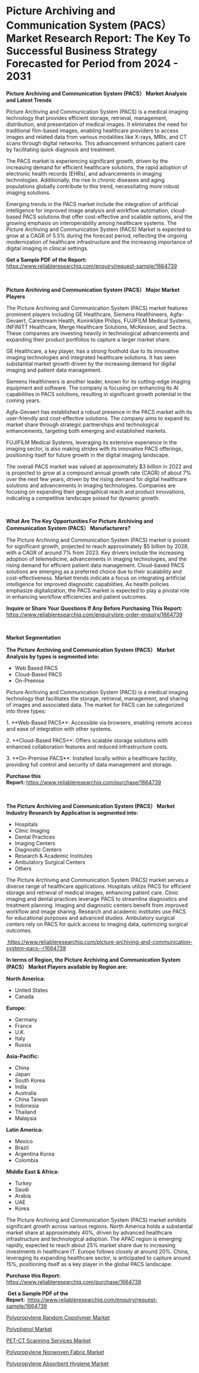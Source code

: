 <p><h1>Picture Archiving and Communication System (PACS） Market Research Report: The Key To Successful Business Strategy Forecasted for Period from 2024 - 2031</h1></p><p><strong>Picture Archiving and Communication System (PACS） Market Analysis and Latest Trends</strong></p>
<p><p>Picture Archiving and Communication System (PACS) is a medical imaging technology that provides efficient storage, retrieval, management, distribution, and presentation of medical images. It eliminates the need for traditional film-based images, enabling healthcare providers to access images and related data from various modalities like X-rays, MRIs, and CT scans through digital networks. This advancement enhances patient care by facilitating quick diagnosis and treatment.</p><p>The PACS market is experiencing significant growth, driven by the increasing demand for efficient healthcare solutions, the rapid adoption of electronic health records (EHRs), and advancements in imaging technologies. Additionally, the rise in chronic diseases and aging populations globally contribute to this trend, necessitating more robust imaging solutions. </p><p>Emerging trends in the PACS market include the integration of artificial intelligence for improved image analysis and workflow automation, cloud-based PACS solutions that offer cost-effective and scalable options, and the growing emphasis on interoperability among healthcare systems. The Picture Archiving and Communication System (PACS) Market is expected to grow at a CAGR of 5.5% during the forecast period, reflecting the ongoing modernization of healthcare infrastructure and the increasing importance of digital imaging in clinical settings.</p></p>
<p><strong>Get a Sample PDF of the Report:&nbsp;</strong> <a href="https://www.reliableresearchiq.com/enquiry/request-sample/1664739?utm_campaign=120&utm_medium=2&utm_source=Github&utm_content=ia&utm_term=09122024&utm_id=picture-archiving-and-communication-system-pacs">https://www.reliableresearchiq.com/enquiry/request-sample/1664739</a></p>
<p>&nbsp;</p>
<p><strong>Picture Archiving and Communication System (PACS） Major Market Players</strong></p>
<p><p>The Picture Archiving and Communication System (PACS) market features prominent players including GE Healthcare, Siemens Healthineers, Agfa-Gevaert, Carestream Health, Koninklijke Philips, FUJIFILM Medical Systems, INFINITT Healthcare, Merge Healthcare Solutions, McKesson, and Sectra. These companies are investing heavily in technological advancements and expanding their product portfolios to capture a larger market share.</p><p>GE Healthcare, a key player, has a strong foothold due to its innovative imaging technologies and integrated healthcare solutions. It has seen substantial market growth driven by the increasing demand for digital imaging and patient data management. </p><p>Siemens Healthineers is another leader, known for its cutting-edge imaging equipment and software. The company is focusing on enhancing its AI capabilities in PACS solutions, resulting in significant growth potential in the coming years. </p><p>Agfa-Gevaert has established a robust presence in the PACS market with its user-friendly and cost-effective solutions. The company aims to expand its market share through strategic partnerships and technological enhancements, targeting both emerging and established markets.</p><p>FUJIFILM Medical Systems, leveraging its extensive experience in the imaging sector, is also making strides with its innovative PACS offerings, positioning itself for future growth in the digital imaging landscape.</p><p>The overall PACS market was valued at approximately $3 billion in 2022 and is projected to grow at a compound annual growth rate (CAGR) of about 7% over the next few years, driven by the rising demand for digital healthcare solutions and advancements in imaging technologies. Companies are focusing on expanding their geographical reach and product innovations, indicating a competitive landscape poised for dynamic growth.</p></p>
<p>&nbsp;</p>
<p><strong>What Are The Key Opportunities For Picture Archiving and Communication System (PACS） Manufacturers?</strong></p>
<p><p>The Picture Archiving and Communication System (PACS) market is poised for significant growth, projected to reach approximately $5 billion by 2028, with a CAGR of around 7% from 2023. Key drivers include the increasing adoption of telemedicine, advancements in imaging technologies, and the rising demand for efficient patient data management. Cloud-based PACS solutions are emerging as a preferred choice due to their scalability and cost-effectiveness. Market trends indicate a focus on integrating artificial intelligence for improved diagnostic capabilities. As health policies emphasize digitalization, the PACS market is expected to play a pivotal role in enhancing workflow efficiencies and patient outcomes.</p></p>
<p><strong>Inquire or Share Your Questions If Any Before Purchasing This Report:</strong> <a href="https://www.reliableresearchiq.com/enquiry/pre-order-enquiry/1664739?utm_campaign=120&utm_medium=2&utm_source=Github&utm_content=ia&utm_term=09122024&utm_id=picture-archiving-and-communication-system-pacs">https://www.reliableresearchiq.com/enquiry/pre-order-enquiry/1664739</a></p>
<p>&nbsp;</p>
<p><strong>Market Segmentation</strong></p>
<p><strong>The Picture Archiving and Communication System (PACS） Market Analysis by types is segmented into:</strong></p>
<p><ul><li>Web Based PACS</li><li>Cloud-Based PACS</li><li>On-Premise</li></ul></p>
<p><p>Picture Archiving and Communication System (PACS) is a medical imaging technology that facilitates the storage, retrieval, management, and sharing of images and associated data. The market for PACS can be categorized into three types: </p><p>1. **Web-Based PACS**: Accessible via browsers, enabling remote access and ease of integration with other systems.</p><p>   </p><p>2. **Cloud-Based PACS**: Offers scalable storage solutions with enhanced collaboration features and reduced infrastructure costs.</p><p>3. **On-Premise PACS**: Installed locally within a healthcare facility, providing full control and security of data management and storage.</p></p>
<p><strong>Purchase this Report:&nbsp;</strong><a href="https://www.reliableresearchiq.com/purchase/1664739?utm_campaign=120&utm_medium=2&utm_source=Github&utm_content=ia&utm_term=09122024&utm_id=picture-archiving-and-communication-system-pacs">https://www.reliableresearchiq.com/purchase/1664739</a></p>
<p>&nbsp;</p>
<p><strong>The Picture Archiving and Communication System (PACS） Market Industry Research by Application is segmented into:</strong></p>
<p><ul><li>Hospitals</li><li>Clinic Imaging</li><li>Dental Practices</li><li>Imaging Centers</li><li>Diagnostic Centers</li><li>Research & Academic Institutes</li><li>Ambulatory Surgical Centers</li><li>Others</li></ul></p>
<p><p>The Picture Archiving and Communication System (PACS) market serves a diverse range of healthcare applications. Hospitals utilize PACS for efficient storage and retrieval of medical images, enhancing patient care. Clinic imaging and dental practices leverage PACS to streamline diagnostics and treatment planning. Imaging and diagnostic centers benefit from improved workflow and image sharing. Research and academic institutes use PACS for educational purposes and advanced studies. Ambulatory surgical centers rely on PACS for quick access to imaging data, optimizing surgical outcomes.</p></p>
<p><a href="https://www.reliableresearchiq.com/picture-archiving-and-communication-system-pacs--r1664739?utm_campaign=120&utm_medium=2&utm_source=Github&utm_content=ia&utm_term=09122024&utm_id=picture-archiving-and-communication-system-pacs">&nbsp;https://www.reliableresearchiq.com/picture-archiving-and-communication-system-pacs--r1664739</a></p>
<p><strong>In terms of Region, the Picture Archiving and Communication System (PACS） Market Players available by Region are:</strong></p>
<p>
    <p> <strong> North America: </strong>
        <ul>
            <li>United States</li>
            <li>Canada</li>
        </ul>
        </p> 
    <p> <strong> Europe: </strong>
        <ul>
            <li>Germany</li>
            <li>France</li>
            <li>U.K.</li>
            <li>Italy</li>
            <li>Russia</li>
        </ul>
        </p> 
    <p> <strong> Asia-Pacific: </strong>
        <ul>
            <li>China</li>
            <li>Japan</li>
            <li>South Korea</li>
            <li>India</li>
            <li>Australia</li>
            <li>China Taiwan</li>
            <li>Indonesia</li>
            <li>Thailand</li>
            <li>Malaysia</li>
        </ul>
        </p> 
    <p> <strong> Latin America: </strong>
        <ul>
            <li>Mexico</li>
            <li>Brazil</li>
            <li>Argentina Korea</li>
            <li>Colombia</li>
        </ul>
        </p> 
    <p> <strong> Middle East & Africa: </strong>
        <ul>
            <li>Turkey</li>
            <li>Saudi</li>
            <li>Arabia</li>
            <li>UAE</li>
            <li>Korea</li>
        </ul>
    </p>
    </p>
<p><p>The Picture Archiving and Communication System (PACS) market exhibits significant growth across various regions. North America holds a substantial market share at approximately 40%, driven by advanced healthcare infrastructure and technological adoption. The APAC region is emerging rapidly, expected to reach about 25% market share due to increasing investments in healthcare IT. Europe follows closely at around 20%. China, leveraging its expanding healthcare sector, is anticipated to capture around 15%, positioning itself as a key player in the global PACS landscape.</p></p>
<p><strong>Purchase this Report: </strong><a href="https://www.reliableresearchiq.com/purchase/1664739?utm_campaign=120&utm_medium=2&utm_source=Github&utm_content=ia&utm_term=09122024&utm_id=picture-archiving-and-communication-system-pacs">https://www.reliableresearchiq.com/purchase/1664739</a></p>
<p>&nbsp;<strong>Get a Sample PDF of the Report:&nbsp;&nbsp;</strong><a href="https://www.reliableresearchiq.com/enquiry/request-sample/1664739?utm_campaign=120&utm_medium=2&utm_source=Github&utm_content=ia&utm_term=09122024&utm_id=picture-archiving-and-communication-system-pacs">https://www.reliableresearchiq.com/enquiry/request-sample/1664739</a></p>
<p><strong></strong></p>
<p><p><a href="https://www.linkedin.com/pulse/polypropylene-random-copolymer-market-trends-assessmentthe-hurcf?utm_campaign=120&utm_medium=2&utm_source=Github&utm_content=ia&utm_term=09122024&utm_id=picture-archiving-and-communication-system-pacs">Polypropylene Random Copolymer Market</a></p><p><a href="https://www.linkedin.com/pulse/projected-revenue-demand-polyphenol-market-7-cagr-growth-forecast-2x2nf?utm_campaign=120&utm_medium=2&utm_source=Github&utm_content=ia&utm_term=09122024&utm_id=picture-archiving-and-communication-system-pacs">Polyphenol Market</a></p><p><a href="https://github.com/dierdrecrichton210/Market-Research-Report-List-1/blob/main/pet-ct-scanning-services-market.md?utm_campaign=120&utm_medium=2&utm_source=Github&utm_content=ia&utm_term=09122024&utm_id=picture-archiving-and-communication-system-pacs">PET-CT Scanning Services Market</a></p><p><a href="https://www.linkedin.com/pulse/polypropylene-nonwoven-fabric-market-growth-projections-yvv4f?utm_campaign=120&utm_medium=2&utm_source=Github&utm_content=ia&utm_term=09122024&utm_id=picture-archiving-and-communication-system-pacs">Polypropylene Nonwoven Fabric Market</a></p><p><a href="https://www.linkedin.com/pulse/insightful-highlights-polypropylene-absorbent-hygiene-market-mgtwf?utm_campaign=120&utm_medium=2&utm_source=Github&utm_content=ia&utm_term=09122024&utm_id=picture-archiving-and-communication-system-pacs">Polypropylene Absorbent Hygiene Market</a></p></p>